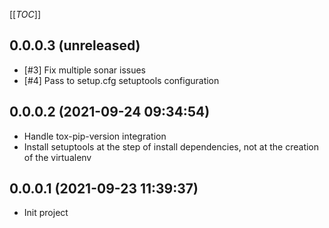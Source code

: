 [[_TOC_]]

0.0.0.3 (unreleased)
--------------------

- [#3] Fix multiple sonar issues
- [#4] Pass to setup.cfg setuptools configuration


0.0.0.2 (2021-09-24 09:34:54)
-----------------------------

- Handle tox-pip-version integration
- Install setuptools at the step of install dependencies, not at the creation of the virtualenv


0.0.0.1 (2021-09-23 11:39:37)
-----------------------------

- Init project

